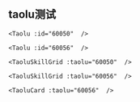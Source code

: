 ## taolu测试

```vue
<Taolu :id="60050"  />
```

<Taolu :id="60050"  />

```vue
<Taolu :id="60056"  />
```

<Taolu :id="60056"  />


```vue
<TaoluSkillGrid :taolu="60050"  />
```

<TaoluSkillGrid :taolu="60050"  />


```vue
<TaoluSkillGrid :taolu="60056"  />
```

<TaoluSkillGrid :taolu="60056"  />


```vue
<TaoluCard :taolu="60056"  />
```

<TaoluCard :taolu="60056"  />